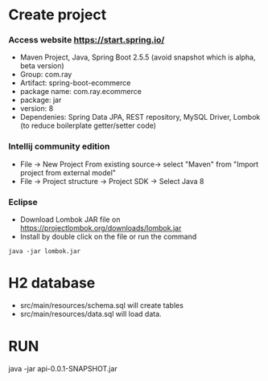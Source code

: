 # Create project
### Access website https://start.spring.io/
- Maven Project, Java, Spring Boot 2.5.5 (avoid snapshot which is alpha, beta version) <br>
- Group: com.ray <br>
- Artifact: spring-boot-ecommerce <br>
- package name: com.ray.ecommerce <br>
- package: jar <br>
- version: 8 <br>
- Dependenies: Spring Data JPA, REST repository, MySQL Driver, Lombok (to reduce boilerplate getter/setter code) <br>
### Intellij community edition
- File -> New Project From existing source-> select "Maven" from "Import project from external model" <br>
- File -> Project structure -> Project SDK -> Select Java 8 <br>
### Eclipse
- Download Lombok JAR file on https://projectlombok.org/downloads/lombok.jar <br>
- Install by double click on the file or run the command <br>
 ```
 java -jar lombok.jar
 ```


# H2 database
- src/main/resources/schema.sql will create tables
- src/main/resources/data.sql will load data.

# RUN
java -jar api-0.0.1-SNAPSHOT.jar
